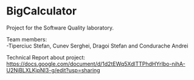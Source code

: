 # BigCalculator

Project for the Software Quality laboratory.

Team members:  
-Tiperciuc Stefan, Cunev Serghei, Dragoi Stefan and Condurache Andrei

Technical Report about project:
https://docs.google.com/document/d/1d2tEWq5XdlTTPhdHYrIbo-nihA-U2NjBLXLKjpNI3-g/edit?usp=sharing
